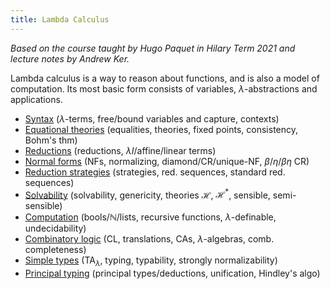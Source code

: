```yaml
---
title: Lambda Calculus
---
```


*Based on the course taught by Hugo Paquet in Hilary Term 2021 and lecture notes
by Andrew Ker.*

Lambda calculus is a way to reason about functions, and is also a model of
computation. Its most basic form consists of variables, $\lambda$-abstractions
and applications.

* [Syntax](notes/syntax.md)
  ($\lambda$-terms, free/bound variables and capture, contexts)
* [Equational theories](notes/theories.md)
  (equalities, theories, fixed points, consistency, Bohm's thm)
* [Reductions](notes/reductions.md)
  (reductions, $\lambda I$/affine/linear terms)
* [Normal forms](notes/nf.md) (NFs, normalizing, diamond/CR/unique-NF,
  $\beta$/$\eta$/$\beta\eta$ CR)
* [Reduction strategies](notes/redstrats.md) (strategies, red. sequences,
  standard red. sequences)
* [Solvability](notes/solvability.md) (solvability, genericity, theories
  $\mathcal H$, $\mathcal H^*$, sensible, semi-sensible)
* [Computation](notes/computation.md) (bools/$\mathbb N$/lists,
  recursive functions, $\lambda$-definable, undecidability)
* [Combinatory logic](notes/combinatory.md) (CL, translations, CAs,
  $\lambda$-algebras, comb. completeness)
* [Simple types](notes/types.md) ($\text{TA}_\lambda$, typing, typability,
  strongly normalizability)
* [Principal typing](notes/printyp.md) (principal types/deductions, unification,
  Hindley's algo)
